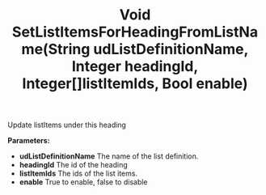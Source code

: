 ﻿---
uid: crmscript_ref_NSListAgent_SetListItemsForHeadingFromListName
title: Void SetListItemsForHeadingFromListName(String udListDefinitionName, Integer headingId, Integer[]listItemIds, Bool enable)
intellisense: NSListAgent.SetListItemsForHeadingFromListName
keywords: NSListAgent, SetListItemsForHeadingFromListName
so.topic: reference
---

Update listItems under this heading

**Parameters:**
 - **udListDefinitionName** The name of the list definition.
 - **headingId** The id of the heading
 - **listItemIds** The ids of the list items.
 - **enable** True to enable, false to disable
